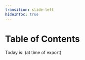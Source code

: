 ```yaml
---
transition: slide-left
hideInToc: true
---
```


# Table of Contents

Today is: <strong><Date /></strong> <RenderWhen context="print">(at time of export)</RenderWhen>

<Toc columns=5 maxDepth=1 />

<!--
The TOC has been hard-fixed to five columns.
The intention is that two days fit in one column.
-->
